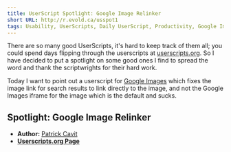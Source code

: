 ```yaml
---
title: UserScript Spotlight: Google Image Relinker
short URL: http://r.evold.ca/usspot1
tags: Usability, UserScripts, Daily UserScript, Productivity, Google Images
---
```

There are so many good UserScripts, it's hard to keep track of them all; you could spend days flipping through the userscripts at <a title="Userscripts.org" rel="external nofollow" rev="vote-for" target="_blank" href="http://userscripts.org">userscripts.org</a>. So I have decided to put a spotlight on some good ones I find to spread the word and thank the scriptwrights for their hard work.
</p>
<p>
Today I want to point out a userscript for <a title="Google Images" rel="external nofollow" rev="vote-for" target="_blank" href="http://images.google.com/">Google Images</a> which fixes the image link for search results to link directly to the image, and not the Google Images iframe for the image which is the default and sucks.
</p>
<h2>Spotlight: Google Image Relinker</h2>
<ul>
<li><strong>Author:</strong> <a rel="external" rev="vote-for" target="_blank" href="http://patcavit.com/">Patrick Cavit</a></li>
<li><strong><a title="Google Image Relinker" rel="external nofollow" rev="vote-for" target="_blank" href="http://userscripts.org/scripts/show/792">Userscripts.org Page</a>
